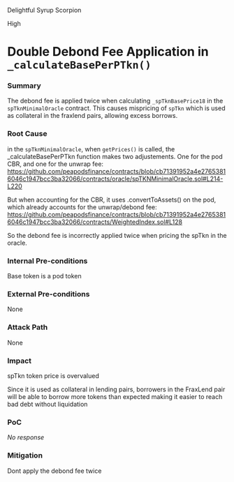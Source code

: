 Delightful Syrup Scorpion

High

# Double Debond Fee Application in `_calculateBasePerPTkn()`

### Summary

The debond fee is applied twice when calculating `_spTknBasePrice18` in the `spTknMinimalOracle` contract. This causes mispricing of `spTkn` which is used as collateral in the fraxlend pairs, allowing excess borrows.

### Root Cause

in the `spTknMinimalOracle`, when `getPrices()` is called, the _calculateBasePerPTkn function makes two adjustements. One for the pod CBR, and one for the unwrap fee: https://github.com/peapodsfinance/contracts/blob/cb71391952a4e27653816046c1947bcc3ba32066/contracts/oracle/spTKNMinimalOracle.sol#L214-L220

But when accounting for the CBR, it uses .convertToAssets() on the pod, which already accounts for the unwrap/debond fee:
https://github.com/peapodsfinance/contracts/blob/cb71391952a4e27653816046c1947bcc3ba32066/contracts/WeightedIndex.sol#L128

So the debond fee is incorrectly applied twice when pricing the spTkn in the oracle.


### Internal Pre-conditions

Base token is a pod token

### External Pre-conditions

None

### Attack Path

None

### Impact

spTkn token price is overvalued

Since it is used as collateral in lending pairs, borrowers in the FraxLend pair will be able to borrow more tokens than expected making it easier to reach bad debt without liquidation

### PoC

_No response_

### Mitigation

Dont apply the debond fee twice